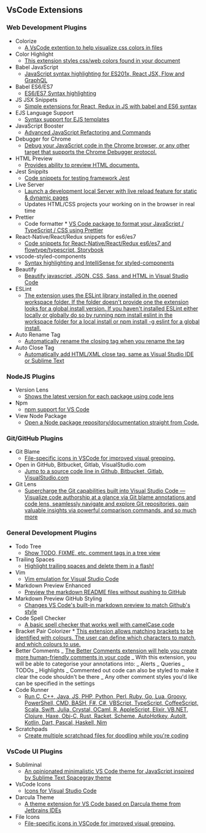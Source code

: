 ## VsCode Extensions

### Web Development Plugins

* Colorize
  * [A VsCode extention to help visualize css colors in files](https://marketplace.visualstudio.com/items?itemName=kamikillerto.vscode-colorize)
* Color Highlight
  * [This extension styles css/web colors found in your document](https://marketplace.visualstudio.com/items?itemName=naumovs.color-highlight)
* Babel JavaScript
  * [JavaScript syntax highlighting for ES201x, React JSX, Flow and GraphQL](https://marketplace.visualstudio.com/items?itemName=mgmcdermott.vscode-language-babel)
* Babel ES6/ES7
  * [ES6/ES7 Syntax highlighting](https://marketplace.visualstudio.com/items?itemName=dzannotti.vscode-babel-coloring)
* JS JSX Snippets
  * [Simple extensions for React, Redux in JS with babel and ES6 syntax](https://marketplace.visualstudio.com/items?itemName=skyran.js-jsx-snippets)
* EJS Language Support
  * [Syntax support for EJS templates](https://marketplace.visualstudio.com/items?itemName=DigitalBrainstem.javascript-ejs-support)
* JavaScript Booster
  * [Advanced JavaScript Refactoring and Commands](https://marketplace.visualstudio.com/items?itemName=sburg.vscode-javascript-booster&ssr=false#overview)
* Debugger for Chrome
  * [Debug your JavaScript code in the Chrome browser, or any other target that supports the Chrome Debugger protocol.](https://marketplace.visualstudio.com/items?itemName=msjsdiag.debugger-for-chrome)
* HTML Preview
  * [Provides ability to preview HTML documents.](https://marketplace.visualstudio.com/items?itemName=tht13.html-preview-vscode)
* Jest Snippits
  * [Code snippets for testing framework Jest](https://marketplace.visualstudio.com/items?itemName=andys8.jest-snippets)
* Live Server
  * [Launch a development local Server with live reload feature for static & dynamic pages](https://marketplace.visualstudio.com/items?itemName=ritwickdey.LiveServer)
  * Updates HTML/CSS projects your working on in the browser in real time
* Prettier
  * Code formatter * [VS Code package to format your JavaScript / TypeScript / CSS using Prettier](https://marketplace.visualstudio.com/items?itemName=esbenp.prettier-vscode)
* React-Native/React/Redux snippets for es6/es7
  * [Code snippets for React-Native/React/Redux es6/es7 and flowtype/typescript, Storybook](https://marketplace.visualstudio.com/items?itemName=EQuimper.react-native-react-redux)
* vscode-styled-components
  * [Syntax highlighting and IntelliSense for styled-components](https://marketplace.visualstudio.com/items?itemName=jpoissonnier.vscode-styled-components)
* Beautify
  * [Beautify javascript, JSON, CSS, Sass, and HTML in Visual Studio Code](https://marketplace.visualstudio.com/items?itemName=HookyQR.beautify)
* ESLint
  * [The extension uses the ESLint library installed in the opened workspace folder. If the folder doesn't provide one the extension looks for a global install version. If you haven't installed ESLint either locally or globally do so by running npm install eslint in the workspace folder for a local install or npm install -g eslint for a global install.](https://marketplace.visualstudio.com/items?itemName=dbaeumer.vscode-eslint)
* Auto Rename Tag
  * [Automatically rename the closing tag when you rename the tag](https://marketplace.visualstudio.com/items?itemName=formulahendry.auto-rename-tag)
* Auto Close Tag
  * [Automatically add HTML/XML close tag, same as Visual Studio IDE or Sublime Text](https://marketplace.visualstudio.com/items?itemName=formulahendry.auto-close-tag)

### NodeJS Plugins

* Version Lens
  * [Shows the latest version for each package using code lens](https://marketplace.visualstudio.com/items?itemName=pflannery.vscode-versionlens)
* Npm
  * [npm support for VS Code](https://marketplace.visualstudio.com/items?itemName=eg2.vscode-npm-script)
* View Node Package
  * [Open a Node package repository/documentation straight from Code.](https://marketplace.visualstudio.com/items?itemName=dkundel.vscode-npm-source)

### Git/GitHub Plugins

* Git Blame
  * [File-specific icons in VSCode for improved visual grepping.](https://marketplace.visualstudio.com/items?itemName=waderyan.gitblame)
* Open in GitHub, Bitbucket, Gitlab, VisualStudio.com
  * [Jump to a source code line in Github, Bitbucket, Gitlab, VisualStudio.com](https://marketplace.visualstudio.com/items?itemName=ziyasal.vscode-open-in-github)
* Git Lens
  * [Supercharge the Git capabilities built into Visual Studio Code — Visualize code authorship at a glance via Git blame annotations and code lens, seamlessly navigate and explore Git repositories, gain valuable insights via powerful comparison commands, and so much more](https://marketplace.visualstudio.com/items?itemName=eamodio.gitlens)

### General Development Plugins

* Todo Tree
  * [Show TODO, FIXME, etc. comment tags in a tree view](https://marketplace.visualstudio.com/items?itemName=Gruntfuggly.todo-tree)
* Trailing Spaces
  * [Highlight trailing spaces and delete them in a flash!](https://marketplace.visualstudio.com/items?itemName=shardulm94.trailing-spaces)
* Vim
  * [Vim emulation for Visual Studio Code](https://marketplace.visualstudio.com/items?itemName=vscodevim.vim)
* Markdown Preview Enhanced
  * [Preview the markdown README files without pushing to GitHub](https://marketplace.visualstudio.com/items?itemName=shd101wyy.markdown-preview-enhanced)
* Markdown Preview GitHub Styling
  * [Changes VS Code's built-in markdown preview to match Github's style](https://marketplace.visualstudio.com/items?itemName=bierner.markdown-preview-github-styles)
* Code Spell Checker
  * [A basic spell checker that works well with camelCase code](https://marketplace.visualstudio.com/items?itemName=streetsidesoftware.code-spell-checker)
* Bracket Pair Colorizer * [This extension allows matching brackets to be identified with colours. The user can define which characters to match, and which colours to use.](https://marketplace.visualstudio.com/items?itemName=CoenraadS.bracket-pair-colorizer)
* Better Comments
  _ [The Better Comments extension will help you create more human-friendly comments in your code](https://marketplace.visualstudio.com/items?itemName=aaron-bond.better-comments)
  _ With this extension, you will be able to categorise your annotations into:
  _ Alerts
  _ Queries
  _ TODOs
  _ Highlights
  _ Commented out code can also be styled to make it clear the code shouldn't be there
  _ Any other comment styles you'd like can be specified in the settings
* Code Runner
  * [Run C, C++, Java, JS, PHP, Python, Perl, Ruby, Go, Lua, Groovy, PowerShell, CMD, BASH, F#, C#, VBScript, TypeScript, CoffeeScript, Scala, Swift, Julia, Crystal, OCaml, R, AppleScript, Elixir, VB.NET, Clojure, Haxe, Obj-C, Rust, Racket, Scheme, AutoHotkey, AutoIt, Kotlin, Dart, Pascal, Haskell, Nim](https://marketplace.visualstudio.com/items?itemName=formulahendry.code-runner)
* Scratchpads
  * [Create multiple scratchpad files for doodling while you're coding](https://marketplace.visualstudio.com/items?itemName=buenon.scratchpads)

### VsCode UI Plugins

* Subliminal
  * [An opinionated minimalistic VS Code theme for JavaScript inspired by Sublime Text Spacegray theme](https://marketplace.visualstudio.com/items?itemName=gaearon.subliminal)
* VsCode Icons
  * [Icons for Visual Studio Code](https://marketplace.visualstudio.com/items?itemName=vscode-icons-team.vscode-icons)
* Darcula Theme
  * [A theme extension for VS Code based on Darcula theme from Jetbrains IDEs](https://marketplace.visualstudio.com/items?itemName=rokoroku.vscode-theme-darcula)
* File Icons
  * [File-specific icons in VSCode for improved visual grepping.](https://marketplace.visualstudio.com/items?itemName=file-icons.file-icons)


